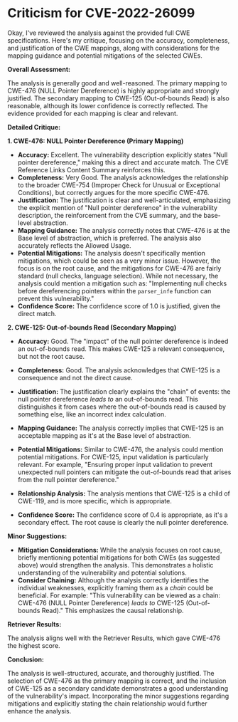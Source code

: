 # Criticism for CVE-2022-26099

Okay, I've reviewed the analysis against the provided full CWE specifications. Here's my critique, focusing on the accuracy, completeness, and justification of the CWE mappings, along with considerations for the mapping guidance and potential mitigations of the selected CWEs.

**Overall Assessment:**

The analysis is generally good and well-reasoned. The primary mapping to CWE-476 (NULL Pointer Dereference) is highly appropriate and strongly justified. The secondary mapping to CWE-125 (Out-of-bounds Read) is also reasonable, although its lower confidence is correctly reflected. The evidence provided for each mapping is clear and relevant.

**Detailed Critique:**

**1. CWE-476: NULL Pointer Dereference (Primary Mapping)**

*   **Accuracy:** Excellent. The vulnerability description explicitly states "Null pointer dereference," making this a direct and accurate match. The CVE Reference Links Content Summary reinforces this.
*   **Completeness:** Very Good. The analysis acknowledges the relationship to the broader CWE-754 (Improper Check for Unusual or Exceptional Conditions), but correctly argues for the more specific CWE-476.
*   **Justification:**  The justification is clear and well-articulated, emphasizing the explicit mention of "Null pointer dereference" in the vulnerability description, the reinforcement from the CVE summary, and the base-level abstraction.
*   **Mapping Guidance:** The analysis correctly notes that CWE-476 is at the Base level of abstraction, which is preferred. The analysis also accurately reflects the Allowed Usage.
*   **Potential Mitigations:** The analysis doesn't specifically mention mitigations, which could be seen as a very minor issue. However, the focus is on the root cause, and the mitigations for CWE-476 are fairly standard (null checks, language selection). While not necessary, the analysis could mention a mitigation such as: "Implementing null checks before dereferencing pointers within the `parser_infe` function can prevent this vulnerability."
*   **Confidence Score:** The confidence score of 1.0 is justified, given the direct match.

**2. CWE-125: Out-of-bounds Read (Secondary Mapping)**

*   **Accuracy:** Good. The "impact" of the null pointer dereference is indeed an out-of-bounds read.  This makes CWE-125 a relevant consequence, but not the root cause.
*   **Completeness:** Good. The analysis acknowledges that CWE-125 is a consequence and not the direct cause.
*   **Justification:** The justification clearly explains the "chain" of events: the null pointer dereference *leads to* an out-of-bounds read. This distinguishes it from cases where the out-of-bounds read is caused by something else, like an incorrect index calculation.
*   **Mapping Guidance:**  The analysis correctly implies that CWE-125 is an acceptable mapping as it's at the Base level of abstraction.
*   **Potential Mitigations:** Similar to CWE-476, the analysis could mention potential mitigations.  For CWE-125, input validation is particularly relevant. For example, "Ensuring proper input validation to prevent unexpected null pointers can mitigate the out-of-bounds read that arises from the null pointer dereference."

*   **Relationship Analysis:** The analysis mentions that CWE-125 is a child of CWE-119, and is more specific, which is appropriate.
*   **Confidence Score:** The confidence score of 0.4 is appropriate, as it's a secondary effect. The root cause is clearly the null pointer dereference.

**Minor Suggestions:**

*   **Mitigation Considerations:** While the analysis focuses on root cause, briefly mentioning potential mitigations for both CWEs (as suggested above) would strengthen the analysis. This demonstrates a holistic understanding of the vulnerability and potential solutions.
*   **Consider Chaining:** Although the analysis correctly identifies the individual weaknesses, explicitly framing them as a *chain* could be beneficial. For example: "This vulnerability can be viewed as a chain: CWE-476 (NULL Pointer Dereference) *leads to* CWE-125 (Out-of-bounds Read)." This emphasizes the causal relationship.

**Retriever Results:**

The analysis aligns well with the Retriever Results, which gave CWE-476 the highest score.

**Conclusion:**

The analysis is well-structured, accurate, and thoroughly justified. The selection of CWE-476 as the primary mapping is correct, and the inclusion of CWE-125 as a secondary candidate demonstrates a good understanding of the vulnerability's impact. Incorporating the minor suggestions regarding mitigations and explicitly stating the chain relationship would further enhance the analysis.